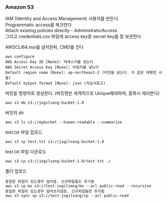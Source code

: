 
### Amazon S3 

IAM (Identity and Access Management) 사용자를 만든다.  
Programmatic access를 체크한다  
Attach existing policies directly - AdministratorAccess  
그리고 credentials.csv 파일에 access key랑 secret key를 잘 보관한다  

AWSCLI64.msi를 설치한뒤, CMD를 킨다
```
aws configure
AWS Access Key ID [None]: 액세스키를 넣는다
AWS Secret Access Key [None]: 비밀키를 넣는다
Default region name [None]: ap-northeast-2 (리전을 넣는다. 이 값은 태평양 서울)
Default output format [None]: json (자습서참고)
```

버킷을 명령어로 생성한다. (버킷명은 세계적으로 Unique해야하며, 중복시 에러뜬다)
```
aws s3 mb s3://jogilsang-bucket-1.0
```

버킷의 dir
```
aws s3 ls s3://mybucket --human-readable --summarize
```

test.txt 파일 업로드
```
aws s3 cp test.txt s3://jogilsang-bucket-1.0
```

test.txt 파일 다운로드
```
aws s3 cp s3://jogilsang-bucket-1.0/test.txt ./ 
```

폴더 업로드
```
동일한 파일이 있는경우 덮어씀. 신규파일들도 추가됨
aws s3 cp mx s3://test-jogilsang/mx --acl public-read --recursive
동일한 파일이 있는경우 덮어쓰지않음. 신규파일들만 추가됨
aws s3 sync sp s3://test-jogilsang/sp --acl public-read
```
